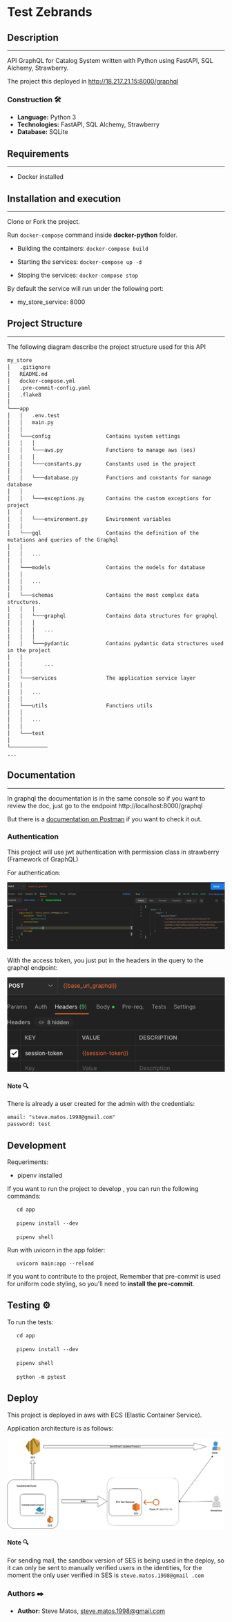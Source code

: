 # Test Zebrands

## Description
---
API GraphQL for Catalog System written with Python using FastAPI, SQL Alchemy, Strawberry.

The project this deployed in http://18.217.21.15:8000/graphql

### Construction 🛠️
* **Language:** Python 3
* **Technologies:** FastAPI, SQL Alchemy, Strawberry
* **Database:** SQLite

## Requirements
---
- Docker installed

## Installation and execution
---
Clone or Fork the project.

Run ```docker-compose``` command inside **docker-python** folder.

* Building the containers: ```docker-compose build```

* Starting the services: ```docker-compose up -d```

* Stoping the services: ```docker-compose stop```

By default the service will run under the following port:
- my_store_service: 8000

## Project Structure
---
The following diagram describe the project structure used for this API
```
my_store
│   .gitignore
│   README.md
│   docker-compose.yml
│   .pre-commit-config.yaml
│   .flake8
│
└───app
│   │   .env.test
│   │   main.py
│   │
│   └───config                  Contains system settings
│   │   │
│   │   └───aws.py              Functions to manage aws (ses)
│   │   │
│   │   └───constants.py        Constants used in the project
│   │
│   │   └───database.py         Functions and constants for manage database
│   │
│   │   └───exceptions.py       Contains the custom exceptions for project
│   │
│   │   └───environment.py      Environment variables
│   │
│   └───gql                     Contains the definition of the mutations and queries of the Graphql
│   │
│   │   ...
│   │
│   └───models                  Contains the models for database
│   │
│   │   ...
│   │
│   └───schemas                 Contains the most complex data structures.
│   │   │
│   │   └───graphql             Contains data structures for graphql
│   │   │
│   │   │   ...
│   │   │
│   │   └───pydantic            Contains pydantic data structures used in the project
│   │
│   │       ...
│   │
│   └───services                The application service layer
│   │
│   │   ...
│   │
│   └───utils                   Functions utils
│   │
│   │   ...
│   │
│   └───test
│
└────────────
...

```

## Documentation
---

In graphql the documentation is in the same console so if you want to review the doc, just go to the endpoint http://localhost:8000/graphql

But there is a [documentation on Postman](documentation/zebrands_test.postman_collection.json) if you want to check it out.

### Authentication

This project will use jwt authentication with permission class in strawberry (Framework of GraphQL)

For authentication:

![login.png](documentation/image/login.png)

With the access token, you just put in the headers in the query to the graphql endpoint:

![img_1.png](documentation/image/header-session-token.png)

#### Note 🔍
There is already a user created for the admin with the credentials:
```
email: "steve.matos.1998@gmail.com"
password: test
````

## Development

Requeriments:
- pipenv installed

If you want to run the project to develop , you can run the following commands:
```shell
   cd app

   pipenv install --dev

   pipenv shell
```

Run with uvicorn in the app folder:

```shell
   uvicorn main:app --reload
```

If you want to contribute to the project, Remember that pre-commit is used for uniform code styling, so you'll need to **install the pre-commit**.

## Testing ⚙️

To run the tests:

```shell
   cd app

   pipenv install --dev

   pipenv shell

   python -m pytest
```

## Deploy

This project is deployed in aws with ECS (Elastic Container Service).

Application architecture is as follows:

![img_1.png](documentation/image/architecture-diagram.png)

#### Note 🔍
For sending mail, the sandbox version of SES is being used in the deploy, so it can only be sent to manually verified users in the identities,
for the moment the only user verified in SES is ```steve.matos.1998@gmail .com```


### Authors ✒️

* **Author:** Steve Matos, <steve.matos.1998@gmail.com>
